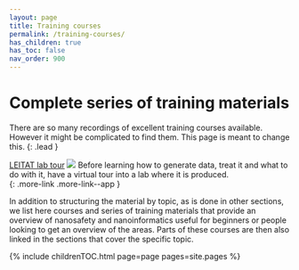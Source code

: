 ```yaml
---
layout: page
title: Training courses
permalink: /training-courses/
has_children: true
has_toc: false
nav_order: 900
---
```


# Complete series of training materials
There are so many recordings of excellent training courses available. However it might be complicated to find them. This page is meant to change this.
{: .lead }

[LEITAT lab tour](https://toursvirtuales360.es/toursvirtuales/leitat/vtour/index.htm)
<a href="https://toursvirtuales360.es/toursvirtuales/leitat/vtour/index.htm"><img src="{{ site.baseurl }}/images/training/LabTour.png" class="image--right"></a>
Before learning how to generate data, treat it and what to do with it, have a virtual tour into a lab where it is produced.
<br clear="right">
{: .more-link .more-link--app }

In addition to structuring the material by topic, as is done in other sections, we list here courses and series of training materials that provide an overview of nanosafety and nanoinformatics useful for beginners or people looking to get an overview of the areas. Parts of these courses are then also linked in the sections that cover the specific topic.

{% include childrenTOC.html page=page pages=site.pages %}
